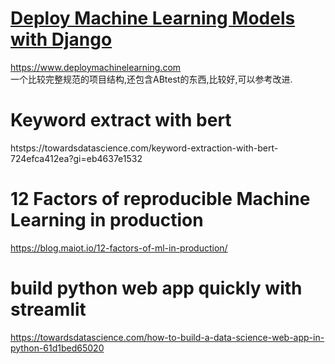 # [Deploy Machine Learning Models with Django](https://www.deploymachinelearning.com)
https://www.deploymachinelearning.com     
一个比较完整规范的项目结构,还包含ABtest的东西,比较好,可以参考改进.


# Keyword extract with bert
htstps://towardsdatascience.com/keyword-extraction-with-bert-724efca412ea?gi=eb4637e1532


# 12 Factors of reproducible Machine Learning in production
https://blog.maiot.io/12-factors-of-ml-in-production/


# build python web app quickly with streamlit
https://towardsdatascience.com/how-to-build-a-data-science-web-app-in-python-61d1bed65020